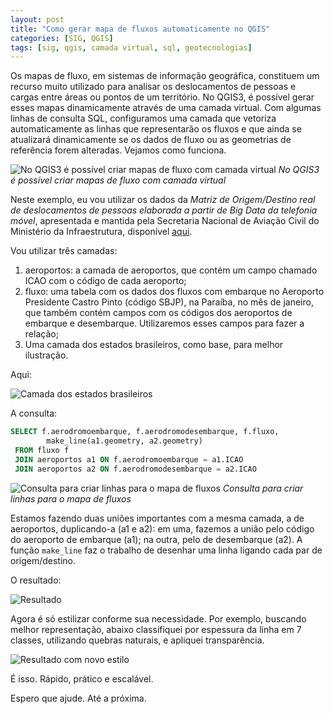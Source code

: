 ```yaml
---
layout: post
title: "Como gerar mapa de fluxos automaticamente no QGIS"
categories: [SIG, QGIS]
tags: [sig, qgis, camada virtual, sql, geotecnologias]
---
```



Os mapas de fluxo, em sistemas de informação geográfica, constituem um recurso muito utilizado para analisar os deslocamentos de pessoas e cargas entre áreas ou pontos de um território. No QGIS3, é possível gerar esses mapas dinamicamente através de uma camada virtual. Com algumas linhas de consulta SQL, configuramos uma camada que vetoriza automaticamente as linhas que representarão os fluxos e que ainda se atualizará dinamicamente se os dados de fluxo ou as geometrias de referência forem alteradas. Vejamos como funciona.

![No QGIS3 é possível criar mapas de fluxo com camada virtual](https://paulovitorweb.files.wordpress.com/2020/11/flow-maps-qgis3-thumbnail.png?w=698)
_No QGIS3 é possível criar mapas de fluxo com camada virtual_

Neste exemplo, eu vou utilizar os dados da *Matriz de Origem/Destino real de deslocamentos de pessoas elaborada a partir de Big Data da telefonia móvel*, apresentada e mantida pela Secretaria Nacional de Aviação Civil do Ministério da Infraestrutura, disponível [aqui](https://dados.gov.br/dataset/matriz-de-origem-destino-real-de-deslocamentos-de-pessoas-por-big-data-da-telefonia-movel).

Vou utilizar três camadas:

1. aeroportos: a camada de aeroportos, que contém um campo chamado ICAO com o código de cada aeroporto;
2. fluxo: uma tabela com os dados dos fluxos com embarque no Aeroporto Presidente Castro Pinto (código SBJP), na Paraíba, no mês de janeiro, que também contém campos com os códigos dos aeroportos de embarque e desembarque. Utilizaremos esses campos para fazer a relação;
3. Uma camada dos estados brasileiros, como base, para melhor ilustração.

Aqui:

![Camada dos estados brasileiros](https://paulovitorweb.files.wordpress.com/2020/11/flow-maps-qgis3-1.png?w=563)

A consulta:

```sql
SELECT f.aerodromoembarque, f.aerodromodesembarque, f.fluxo,
        make_line(a1.geometry, a2.geometry)
 FROM fluxo f
 JOIN aeroportos a1 ON f.aerodromoembarque = a1.ICAO
 JOIN aeroportos a2 ON f.aerodromodesembarque = a2.ICAO
```

![Consulta para criar linhas para o mapa de fluxos](https://paulovitorweb.files.wordpress.com/2020/11/flow-maps-qgis3-2.png?w=554)
_Consulta para criar linhas para o mapa de fluxos_

Estamos fazendo duas uniões importantes com a mesma camada, a de aeroportos, duplicando-a (a1 e a2): em uma, fazemos a união pelo código do aeroporto de embarque (a1); na outra, pelo de desembarque (a2). A função `make_line` faz o trabalho de desenhar uma linha ligando cada par de origem/destino.

O resultado:

![Resultado](https://paulovitorweb.files.wordpress.com/2020/11/flow-maps-qgis3-3-1.png?w=459)

Agora é só estilizar conforme sua necessidade. Por exemplo, buscando melhor representação, abaixo classifiquei por espessura da linha em 7 classes, utilizando quebras naturais, e apliquei transparência.

![Resultado com novo estilo](https://paulovitorweb.files.wordpress.com/2020/11/flow-maps-qgis3-4-2.png?w=507)

É isso. Rápido, prático e escalável.

Espero que ajude. Até a próxima.